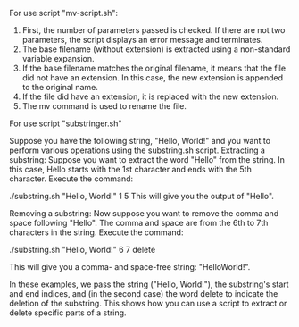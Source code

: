 For use script "mv-script.sh":

1. First, the number of parameters passed is checked. If there are not two parameters, the script displays an error message and terminates.
2. The base filename (without extension) is extracted using a non-standard variable expansion.
3. If the base filename matches the original filename, it means that the file did not have an extension. In this case, the new extension is appended to the original name.
4. If the file did have an extension, it is replaced with the new extension.
5. The mv command is used to rename the file.





For use script "substringer.sh"

Suppose you have the following string, "Hello, World!" and you want to perform various operations using the substring.sh script.
Extracting a substring:
Suppose you want to extract the word "Hello" from the string. In this case, Hello starts with the 1st character and ends with the 5th character. Execute the command:

./substring.sh "Hello, World!" 1 5
This will give you the output of "Hello".

Removing a substring:
Now suppose you want to remove the comma and space following "Hello". The comma and space are from the 6th to 7th characters in the string. Execute the command:

./substring.sh "Hello, World!" 6 7 delete

This will give you a comma- and space-free string: "HelloWorld!".

In these examples, we pass the string ("Hello, World!"), the substring's start and end indices, and (in the second case) the word delete to indicate the deletion of the substring. This shows how you can use a script to extract or delete specific parts of a string.
